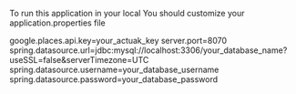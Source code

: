 To run this application in your local
You should customize your application.properties file 


google.places.api.key=your_actuak_key
server.port=8070
spring.datasource.url=jdbc:mysql://localhost:3306/your_database_name?useSSL=false&serverTimezone=UTC
spring.datasource.username=your_database_username
spring.datasource.password=your_database_password
